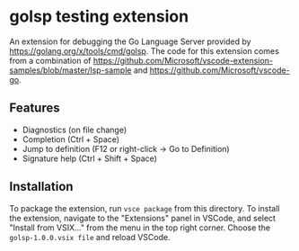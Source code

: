 # golsp testing extension

An extension for debugging the Go Language Server provided by
https://golang.org/x/tools/cmd/golsp. The code for this extension comes from
a combination of
https://github.com/Microsoft/vscode-extension-samples/blob/master/lsp-sample
and https://github.com/Microsoft/vscode-go.

## Features

* Diagnostics (on file change)
* Completion (Ctrl + Space)
* Jump to definition (F12 or right-click -> Go to Definition)
* Signature help (Ctrl + Shift + Space)

## Installation

To package the extension, run `vsce package` from this directory. To install
the extension, navigate to the "Extensions" panel in VSCode, and select
"Install from VSIX..." from the menu in the top right corner. Choose the
`golsp-1.0.0.vsix file` and reload VSCode.
